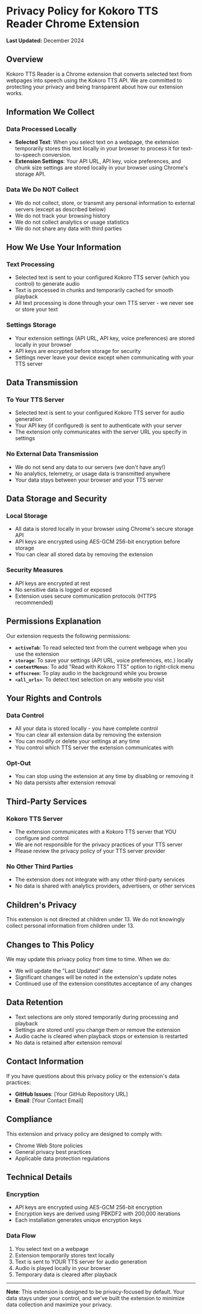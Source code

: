 # Privacy Policy for Kokoro TTS Reader Chrome Extension

**Last Updated:** December 2024

## Overview

Kokoro TTS Reader is a Chrome extension that converts selected text from webpages into speech using the Kokoro TTS API. We are committed to protecting your privacy and being transparent about how our extension works.

## Information We Collect

### Data Processed Locally
- **Selected Text**: When you select text on a webpage, the extension temporarily stores this text locally in your browser to process it for text-to-speech conversion.
- **Extension Settings**: Your API URL, API key, voice preferences, and chunk size settings are stored locally in your browser using Chrome's storage API.

### Data We Do NOT Collect
- We do not collect, store, or transmit any personal information to external servers (except as described below)
- We do not track your browsing history
- We do not collect analytics or usage statistics
- We do not share any data with third parties

## How We Use Your Information

### Text Processing
- Selected text is sent to your configured Kokoro TTS server (which you control) to generate audio
- Text is processed in chunks and temporarily cached for smooth playback
- All text processing is done through your own TTS server - we never see or store your text

### Settings Storage
- Your extension settings (API URL, API key, voice preferences) are stored locally in your browser
- API keys are encrypted before storage for security
- Settings never leave your device except when communicating with your TTS server

## Data Transmission

### To Your TTS Server
- Selected text is sent to your configured Kokoro TTS server for audio generation
- Your API key (if configured) is sent to authenticate with your server
- The extension only communicates with the server URL you specify in settings

### No External Data Transmission
- We do not send any data to our servers (we don't have any!)
- No analytics, telemetry, or usage data is transmitted anywhere
- Your data stays between your browser and your TTS server

## Data Storage and Security

### Local Storage
- All data is stored locally in your browser using Chrome's secure storage API
- API keys are encrypted using AES-GCM 256-bit encryption before storage
- You can clear all stored data by removing the extension

### Security Measures
- API keys are encrypted at rest
- No sensitive data is logged or exposed
- Extension uses secure communication protocols (HTTPS recommended)

## Permissions Explanation

Our extension requests the following permissions:

- **`activeTab`**: To read selected text from the current webpage when you use the extension
- **`storage`**: To save your settings (API URL, voice preferences, etc.) locally
- **`contextMenus`**: To add "Read with Kokoro TTS" option to right-click menu
- **`offscreen`**: To play audio in the background while you browse
- **`<all_urls>`**: To detect text selection on any website you visit

## Your Rights and Controls

### Data Control
- All your data is stored locally - you have complete control
- You can clear all extension data by removing the extension
- You can modify or delete your settings at any time
- You control which TTS server the extension communicates with

### Opt-Out
- You can stop using the extension at any time by disabling or removing it
- No data persists after extension removal

## Third-Party Services

### Kokoro TTS Server
- The extension communicates with a Kokoro TTS server that YOU configure and control
- We are not responsible for the privacy practices of your TTS server
- Please review the privacy policy of your TTS server provider

### No Other Third Parties
- The extension does not integrate with any other third-party services
- No data is shared with analytics providers, advertisers, or other services

## Children's Privacy

This extension is not directed at children under 13. We do not knowingly collect personal information from children under 13.

## Changes to This Policy

We may update this privacy policy from time to time. When we do:
- We will update the "Last Updated" date
- Significant changes will be noted in the extension's update notes
- Continued use of the extension constitutes acceptance of any changes

## Data Retention

- Text selections are only stored temporarily during processing and playback
- Settings are stored until you change them or remove the extension
- Audio cache is cleared when playback stops or extension is restarted
- No data is retained after extension removal

## Contact Information

If you have questions about this privacy policy or the extension's data practices:

- **GitHub Issues**: [Your GitHub Repository URL]
- **Email**: [Your Contact Email]

## Compliance

This extension and privacy policy are designed to comply with:
- Chrome Web Store policies
- General privacy best practices
- Applicable data protection regulations

## Technical Details

### Encryption
- API keys are encrypted using AES-GCM 256-bit encryption
- Encryption keys are derived using PBKDF2 with 200,000 iterations
- Each installation generates unique encryption keys

### Data Flow
1. You select text on a webpage
2. Extension temporarily stores text locally
3. Text is sent to YOUR TTS server for audio generation
4. Audio is played locally in your browser
5. Temporary data is cleared after playback

---

**Note**: This extension is designed to be privacy-focused by default. Your data stays under your control, and we've built the extension to minimize data collection and maximize your privacy.
